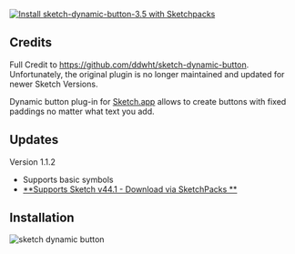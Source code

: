 [![Install sketch-dynamic-button-3.5 with Sketchpacks](http://sketchpacks-com.s3.amazonaws.com/assets/badges/sketchpacks-badge-install.png "Install sketch-dynamic-button-3.5 with Sketchpacks")](https://www.sketchpacks.com/fuggfuggfugg/sketch-dynamic-button-3-5/install)

## Credits 

Full Credit to https://github.com/ddwht/sketch-dynamic-button. Unfortunately, the original plugin is no longer maintained and updated for newer Sketch Versions.  


Dynamic button plug-in for [Sketch.app](http://bohemiancoding.com/sketch/) allows to create buttons with fixed paddings no matter what text you add. 


## Updates 

Version 1.1.2
* Supports basic symbols
* [**Supports Sketch v44.1 - Download via SketchPacks **](https://www.sketchpacks.com/fuggfuggfugg/sketch-dynamic-button-3-5/install)

## Installation

![sketch dynamic button](https://cloud.githubusercontent.com/assets/5616123/15417221/5c374712-1e21-11e6-9a10-d9ebbe366381.gif)

